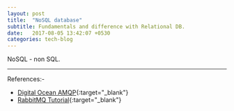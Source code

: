 ```yaml
---
layout: post
title:  "NoSQL database"
subtitle: Fundamentals and difference with Relational DB.
date:   2017-08-05 13:42:07 +0530
categories: tech-blog
---
```


NoSQL - non SQL.

---
References:-
* [Digital Ocean AMQP](https://www.digitalocean.com/community/tutorials/an-advanced-message-queuing-protocol-amqp-walkthrough){:target="_blank"}
* [RabbitMQ Tutorial](https://www.rabbitmq.com/tutorials/tutorial-one-python.html){:target="_blank"}
